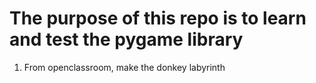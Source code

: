 # The purpose of this repo is to learn and test the pygame library #

1. From openclassroom, make the donkey labyrinth